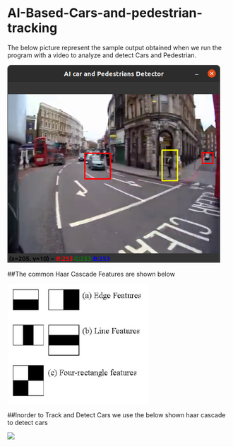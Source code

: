 # AI-Based-Cars-and-pedestrian-tracking
The below picture represent the sample output obtained when we run the program with a video to analyze and detect Cars and Pedestrian.

![](images/PrototypeSample.png)

##The common Haar Cascade Features are shown below

![](images/haar_features.jpg)

##Inorder to Track and Detect Cars we use the below shown haar cascade to detect cars

![](https://github.com/amalmohan542/AI-Based-Cars-and-pedestrian-tracking/blob/master/images/haarcascadetodetectcars.png)
